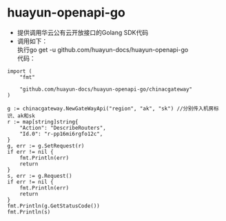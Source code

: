 # huayun-openapi-go
- 提供调用华云公有云开放接口的Golang SDK代码
- 调用如下：<br />
执行go get -u github.com/huayun-docs/huayun-openapi-go<br />
代码：<br />
```
import (
    "fmt"

    "github.com/huayun-docs/huayun-openapi-go/chinacgateway"
)

g := chinacgateway.NewGateWayApi("region", "ak", "sk") //分别传入机房标识、ak和sk
r := map[string]string{
    "Action": "DescribeRouters",
    "Id.0": "r-pp16mi6rgfo12c",
}
g, err := g.SetRequest(r)
if err != nil {
    fmt.Println(err)
    return
}
s, err := g.Request()
if err != nil {
    fmt.Println(err)
    return
}
fmt.Println(g.GetStatusCode())
fmt.Println(s)

```
